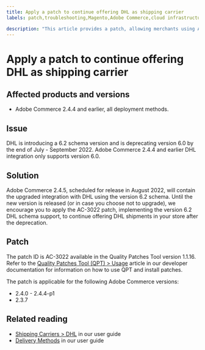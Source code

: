 ```yaml
---
title: Apply a patch to continue offering DHL as shipping carrier
labels: patch,troubleshooting,Magento,Adobe Commerce,cloud infrastructure,on-premises,DHL,2.4.0,2.4.0-p1,2.4.1,2.4.1-p1,2.4.2,2.4.2-p1,2.4.2-p2,2.4.3,2.4.3-p1,2.4.3-p2,2.4.4-p1,2.3.7

description: "This article provides a patch, allowing merchants using Adobe Commerce 2.4.4 and earlier to continue offering DHL shipping, after the DHL schema 6.0 gets deprecated in the end of July - September 2022."
---
```


# Apply a patch to continue offering DHL as shipping carrier


## Affected products and versions

* Adobe Commerce 2.4.4 and earlier, all deployment methods.

## Issue

DHL is introducing a 6.2 schema version and is deprecating version 6.0 by the end of July - September 2022. Adobe Commerce 2.4.4 and earlier DHL integration only supports version 6.0.

## Solution

Adobe Commerce 2.4.5, scheduled for release in August 2022, will contain the upgraded integration with DHL using the version 6.2 schema. Until the new version is released (or in case you choose not to upgrade), we encourage you to apply the AC-3022 patch, implementing the version 6.2 DHL schema support, to continue offering DHL shipments in your store after the deprecation.

## Patch

The patch ID is AC-3022 available in the Quality Patches Tool version 1.1.16.
Refer to the [Quality Patches Tool (QPT) > Usage](https://devdocs.magento.com/quality-patches/usage.html) article in our developer documentation for information on how to use QPT and install patches.

The patch is applicable for the following Adobe Commerce versions:

* 2.4.0 - 2.4.4-p1
* 2.3.7

## Related reading

* [Shipping Carriers > DHL](https://docs.magento.com/user-guide/shipping/dhl.html) in our user guide
* [Delivery Methods](https://docs.magento.com/user-guide/configuration/sales/delivery-methods.html) in our user guide